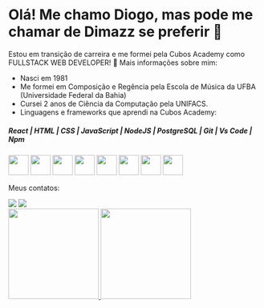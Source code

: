 # Olá! Me chamo Diogo, mas pode me chamar de Dimazz se preferir 👋

Estou em transição de carreira e me formei pela Cubos Academy como FULLSTACK WEB DEVELOPER! 🤩
Mais informações sobre mim:

- Nasci em 1981
- Me formei em Composição e Regência pela Escola de Música da UFBA (Universidade Federal da Bahia)
- Cursei 2 anos de Ciência da Computação pela UNIFACS.
- Linguagens e frameworks que aprendi na Cubos Academy:
##### React | HTML | CSS | JavaScript | NodeJS | PostgreSQL | Git | Vs Code | Npm
<img width='40px' src="https://cdn.jsdelivr.net/gh/devicons/devicon/icons/react/react-original-wordmark.svg" /> <img width='40px' src="https://cdn.jsdelivr.net/gh/devicons/devicon/icons/html5/html5-original.svg" /> <img width='40px'  src="https://cdn.jsdelivr.net/gh/devicons/devicon/icons/css3/css3-original.svg" /> <img width='40px' src="https://cdn.jsdelivr.net/gh/devicons/devicon/icons/javascript/javascript-original.svg" /> <img width='40px' src="https://cdn.jsdelivr.net/gh/devicons/devicon/icons/nodejs/nodejs-original-wordmark.svg" /> <img width='40px' src="https://cdn.jsdelivr.net/gh/devicons/devicon/icons/postgresql/postgresql-original-wordmark.svg" /> <i width='40px' class="devicon-git-plain colored"></i> <img width='40px' src="https://cdn.jsdelivr.net/gh/devicons/devicon/icons/vscode/vscode-original-wordmark.svg" /> <img width='40px' src="https://cdn.jsdelivr.net/gh/devicons/devicon/icons/npm/npm-original-wordmark.svg" />

Meus contatos:
<div>
<a href = "mailto:diogo.fullstack@gmail.com"><img src="https://img.shields.io/badge/Gmail-D14836?style=for-the-badge&logo=gmail&logoColor=white" target="_blank"></a>
<a href="https://www.linkedin.com/in/diogo-dimazz" target="_blank"><img src="https://img.shields.io/badge/-LinkedIn-%230077B5?style=for-the-badge&logo=linkedin&logoColor=white" target="_blank"></a>   
</div>

<div>
<a href="https://github.com/DiogoDimazz">
<img height="180em" src="https://github-readme-stats.vercel.app/api/top-langs/?username=DiogoDimazz&layout=compact&langs_count=7&theme=dracula"/>
<img height="180em" src="https://github-readme-stats.vercel.app/api?username=DiogoDimazz&show_icons=true&theme=dracula&include_all_commits=true&count_private=true"/>
</div>
